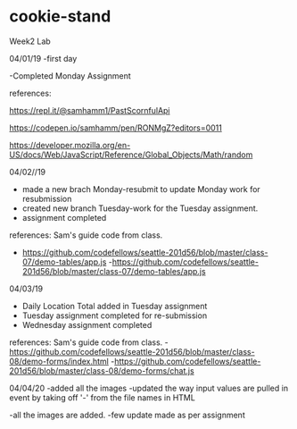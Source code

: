 # cookie-stand
Week2 Lab

04/01/19
-first day

-Completed Monday Assignment

references:

https://repl.it/@samhamm1/PastScornfulApi

https://codepen.io/samhamm/pen/RONMgZ?editors=0011

https://developer.mozilla.org/en-US/docs/Web/JavaScript/Reference/Global_Objects/Math/random

04/02//19
- made a new brach Monday-resubmit to update Monday work for resubmission
- created new branch Tuesday-work for the Tuesday assignment. 
- assignment completed

references:
Sam's guide code from class.
- https://github.com/codefellows/seattle-201d56/blob/master/class-07/demo-tables/app.js
-https://github.com/codefellows/seattle-201d56/blob/master/class-07/demo-tables/app.js

04/03/19
- Daily Location Total added in Tuesday assignment
- Tuesday assignment completed for re-submission
- Wednesday assignment completed

references:
Sam's guide code from class.
-https://github.com/codefellows/seattle-201d56/blob/master/class-08/demo-forms/index.html
-https://github.com/codefellows/seattle-201d56/blob/master/class-08/demo-forms/chat.js

04/04/20
-added all the images
-updated the way input values are pulled in event by taking off '-' from the file names in HTML

-all the images are added.
-few update made as per assignment




